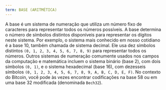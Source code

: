 ```yaml
---
term: BASE (ARITMÉTICA)
---
```


A base é um sistema de numeração que utiliza um número fixo de caracteres para representar todos os números possíveis. A base determina o número de símbolos distintos disponíveis para representar os dígitos neste sistema. Por exemplo, o sistema mais conhecido em nosso cotidiano é a base 10, também chamada de sistema decimal. Ele usa dez símbolos distintos `(0, 1, 2, 3, 4, 5, 6, 7, 8, 9)` para representar todos os números. Outros sistemas de numeração comumente usados nos campos da computação e matemática incluem o sistema binário (base 2), com dois símbolos `(0, 1)`, e o sistema hexadecimal (base 16), com dezesseis símbolos `(0, 1, 2, 3, 4, 5, 6, 7, 8, 9, A, B, C, D, E, F)`. No contexto do Bitcoin, você pode às vezes encontrar codificações na base 58 ou em uma base 32 modificada (denominada `Bech32`).